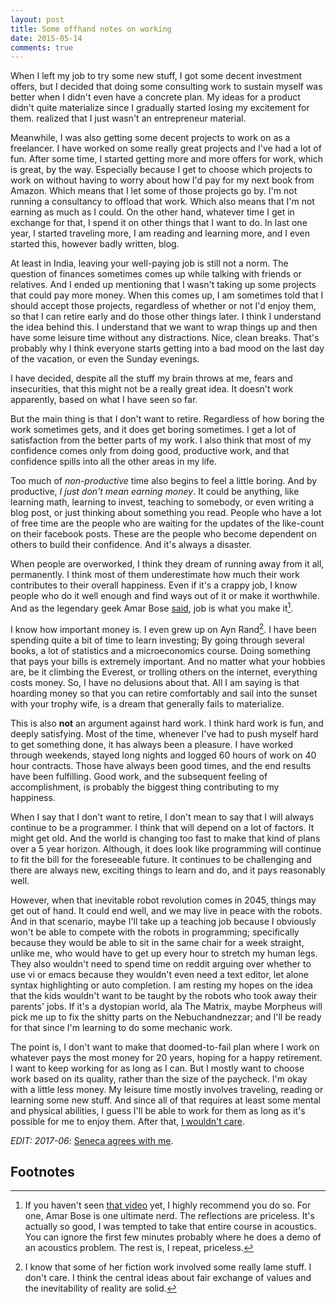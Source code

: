 ```yaml
---
layout: post
title: Some offhand notes on working
date: 2015-05-14
comments: true
---
```


When I left my job to try some new stuff, I got some decent investment
offers, but I decided that doing some consulting work to sustain
myself was better when I didn't even have a concrete plan. My ideas
for a product didn't quite materialize since I gradually started
losing my excitement for them.  realized that I just wasn't an
entrepreneur material. 

Meanwhile, I was also getting some decent projects to work on as a
freelancer. I have worked on some really great projects and I've had a
lot of fun. After some time, I started getting more and more offers
for work, which is great, by the way. Especially because I get to
choose which projects to work on without having to worry about how I'd
pay for my next book from Amazon. Which means that I let some of those
projects go by. I'm not running a consultancy to offload that
work. Which also means that I'm not earning as much as I could. On the
other hand, whatever time I get in exchange for that, I spend it on
other things that I want to do. In last one year, I started traveling
more, I am reading and learning more, and I even started this, however
badly written, blog.

At least in India, leaving your well-paying job is still not a
norm. The question of finances sometimes comes up while talking with
friends or relatives. And I ended up mentioning that I wasn't taking
up some projects that could pay more money. When this comes up, I am
sometimes told that I should accept those projects, regardless of
whether or not I'd enjoy them, so that I can retire early and do those
other things later. I think I understand the idea behind this. I
understand that we want to wrap things up and then have some leisure
time without any distractions. Nice, clean breaks. That's probably why
I think everyone starts getting into a bad mood on the last day of the
vacation, or even the Sunday evenings.

I have decided, despite all the stuff my brain throws at me, fears and
insecurities, that this might not be a really great idea. It doesn't
work apparently, based on what I have seen so far.

But the main thing is that I don't want to retire. Regardless of how
boring the work sometimes gets, and it does get boring sometimes. I
get a lot of satisfaction from the better parts of my work. I also
think that most of my confidence comes only from doing good,
productive work, and that confidence spills into all the other areas
in my life.

Too much of *non-productive* time also begins to feel a little
boring. And by productive, *I just don't mean earning money*. It could
be anything, like learning math, learning to invest, teaching to
somebody, or even writing a blog post, or just thinking about
something you read. People who have a lot of free time are the people
who are waiting for the updates of the like-count on their facebook
posts. These are the people who become dependent on others to build
their confidence. And it's always a disaster. 

When people are overworked, I think they dream of running away from it
all, permanently. I think most of them underestimate how much their
work contributes to their overall happiness. Even if it's a crappy
job, I know people who do it well enough and find ways out of it or
make it worthwhile. And as the legendary geek Amar
Bose [said][amar-bose], job is what you make it[^1].

I know how important money is. I even grew up on Ayn Rand[^2]. I have
been spending quite a bit of time to learn investing; By going through
several books, a lot of statistics and a microeconomics course. Doing
something that pays your bills is extremely important. And no matter
what your hobbies are, be it climbing the Everest, or trolling others
on the internet, everything costs money. So, I have no delusions about
that. All I am saying is that hoarding money so that you can retire
comfortably and sail into the sunset with your trophy wife, is a dream
that generally fails to materialize.

This is also **not** an argument against hard work. I think hard work
is fun, and deeply satisfying. Most of the time, whenever I've had to
push myself hard to get something done, it has always been a
pleasure. I have worked through weekends, stayed long nights and
logged 60 hours of work on 40 hour contracts. Those have always been
good times, and the end results have been fulfilling.  Good work, and
the subsequent feeling of accomplishment, is probably the biggest
thing contributing to my happiness.

When I say that I don't want to retire, I don't mean to say that I
will always continue to be a programmer. I think that will depend on a
lot of factors. It might get old. And the world is changing too fast
to make that kind of plans over a 5 year horizon. Although, it does
look like programming will continue to fit the bill for the
foreseeable future. It continues to be challenging and there are
always new, exciting things to learn and do, and it pays reasonably
well.

However, when that inevitable robot revolution comes in 2045, things
may get out of hand. It could end well, and we may live in peace with
the robots. And in that scenario, maybe I'll take up a teaching job
because I obviously won't be able to compete with the robots in
programming; specifically because they would be able to sit in the
same chair for a week straight, unlike me, who would have to get up
every hour to stretch my human legs. They also wouldn't need to spend
time on reddit arguing over whether to use vi or emacs because they
wouldn't even need a text editor, let alone syntax highlighting or
auto completion. I am resting my hopes on the idea that the kids
wouldn't want to be taught by the robots who took away their parents'
jobs.  If it's a dystopian world, ala The Matrix, maybe Morpheus will
pick me up to fix the shitty parts on the Nebuchandnezzar; and I'll be
ready for that since I'm learning to do some mechanic work.

The point is, I don't want to make that doomed-to-fail plan where I
work on whatever pays the most money for 20 years, hoping for a happy
retirement. I want to keep working for as long as I can. But I mostly
want to choose work based on its quality, rather than the size of the
paycheck. I'm okay with a little less money. My leisure time mostly
involves traveling, reading or learning some new stuff. And since all
of that requires at least some mental and physical abilities, I guess
I'll be able to work for them as long as it's possible for me to enjoy
them. After that, [I wouldn't care][being-mortal].

*EDIT: 2017-06*: [Seneca agrees with me](https://www.goodreads.com/book/show/97412.On_the_Shortness_of_Life]).

## Footnotes

[^1]: If you haven't seen [that video][amar-bose] yet, I highly
    recommend you do so. For one, Amar Bose is one ultimate
    nerd. The reflections are priceless. It's actually so good, I was
    tempted to take that entire course in acoustics. You can ignore
    the first few minutes probably where he does a demo of an
    acoustics problem. The rest is, I repeat, priceless.

[^2]: I know that some of her fiction work involved some really lame
    stuff. I don't care. I think the central ideas about fair
    exchange of values and the inevitability of reality are solid.


[amar-bose]: https://youtu.be/N2UhSnvOcaE?t=3283
[being-mortal]: https://www.amazon.com/Being-Mortal-Medicine-What-Matters/dp/0805095152
